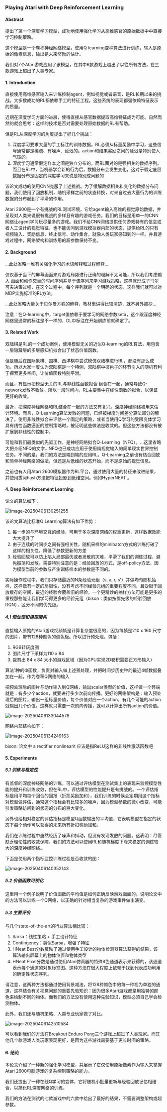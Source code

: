 ### Playing Atari with Deep Reinforcement Learning

#### Abstract

提出了第一个深度学习模型，成功地使用强化学习从高维感官的原始数据中中直接学习控制策略。

这个模型是一个卷积神经网络模型，使用Q learning变种算法进行训练，输入是原始的像素信息，输出是未来奖励的估计。

我们对7个Atari游戏应用了该模型，在其中6款游戏上超出了以往所有方法，在三款游戏上超出了人类专家。

#### 1. Introduction

直接使用高维感官输入来训练控制agent，例如视觉或者语音，是RL长期以来的挑战。大多数成功的RL都依赖手工的特征工程。这些系统的表现都强依赖特征表示的质量。

近期在深度学习方面的进展，使得直接从感官数据提取高维特征成为可能。自然而然的就会思考：这样的技术是否对需要处理原始数据的RL有帮助。

但是RL从深度学习的角度提出了好几个挑战：

1. 深度学习要求大量的手工标注的训练数据，RL必须从标量奖励中学习，这些信号通常都是稀疏、有噪声、延迟的。action和结果奖励之间的延迟是特别使人气馁的。
2. 深度学习通常假定样本之间是独立分布的，而RL面对的是强相关的数据序列。而且在RL中，当机器学会新的行为后，数据分布会发生变化，这对于假定底层数据分布是固定的深度学习来说是特别成问题的

该论文成功的使用CNN克服了上述挑战。为了缓解数据相关和变化的数据分布问题，我们使用了回放机制，随机采样之前的状态转换，对来自过去大量行为的训练数据的分布起到了平滑的作用。

Atari 2600是一个有挑战的RL测试环境，它给agent输入高维的视觉原始数据，并呈现对人类来说很有挑战的多样且有趣的游戏任务。我们的目标是用单一的CNN网络让agent学习玩尽量多的游戏。我们不给CNN网络提供任何游戏特有的信息或者人工设计的视觉特征，也不能访问到游戏模拟器内部的状态，提供给RL的只有视频输入、奖励信息、终止信号、动作集合，就像人类玩家感知到的一样。并且游戏过程中，网络架构和训练用的超参数保持不变。

#### 2. Background

...此处省略一堆有关强化学习的术语解释和过程解释...

仅仅基于当下的屏幕画面来对游戏局势进行正确的理解不太可能，所以我们考虑输入 画面和动作交替的时间序列并基于该序列来学习游戏策略，这样就形成了马尔可夫决策过程，在这个过程中，每个序列就是一个明确的状态，这样我们就可以对MDP实施标准的RL方法。

...此处省略大量关于贝尔曼方程的解释，教材里讲得比较清楚，就不另外摘抄...

注意：在Q-learning中，target值依赖于要学习的网络参数seta，这个跟深度神经网络里通常的标注是不一样的，DL中标注在开始训练前就确定了。

#### 3. Related Work

双陆棋是RL的一个成功案例，使用模型无关的近似Q-learning的RL算法，用包含一层隐藏层的多层感知机拟合出了状态价值函数。

但是随后在国际象棋、围棋、西洋棋中尝试模仿双陆棋进行RL，都没有那么成功。所以大家一度认为双陆棋是一个特例，双陆棋中掷色子的环节引入的随机有利于探索更多空间，让价值函数特别平滑。

而且，有显示把模型无关的RL与非线性函数拟合 组合在一起，通常导致Q-network发散不收敛。所以一段时间内，RL主要集中在线性函数的拟合，以保证更好的收敛。

最近，把深度神经网络和RL结合在一起的方法又有复兴。深度神经网络被用来估计环境。而且，Q-Learning算法发散的问题，已经被梯度时间差分算法部分的解决了。使用非线性拟合来评估一个固定的策略，或者当使用Q学习的受限变体学习具有线性函数逼近的控制策略时，被证明这些做法是收敛的。但这些方法都没有被扩展到非线性的控制中。

可能和我们最类似的先驱工作，是神经网络拟合Q-Learning（NFQ）。...这里省略大把介绍NFQ的文字...NFQ也已成功应用于使用纯视觉输入的简单现实世界控制任务。不同的是，我们的方法是端到端的应用RL。Q-Learning之前也有结合回放和简单神经网络的做法，但还是从低维的状态开始，而不是原始的视觉信息。

之前也有人用Atari 2600模拟器作为RL平台，通过使用大量的特征来改进结果，并使用拔河hash方法把特征投影到低维空间。例如HyperNEAT 。

#### 4. Deep Reinforcement Learning

论文的算法如下：

![image-20250406130251255](img/image-20250406130251255.png)

该论文算法比标准Q Learning算法有如下优势：

1. 每一步的与环境交互的经验，可用于多次深度网络的权重更新，这样数据效能大大提升了
2. 由于连续的时间步之间有强相关性，随机采样的minibatch方式的训练打破了这样的相关性，降低了参数更新的方差
3. 经验回放可以防止陷入局部最优或者发散的灾难，平滑了我们的训练过程，避免振荡和发散。需要特别注意的是：经验回放的方式，是off-policy方法，因为模型当前的参数与产生训练样本的参数是不同的。

实际操作过程中，我们只存储最近的N条经验元组（s, a, r, s'）并做均匀随机抽样，这样做有一定的局限性，没有考虑不同经验元组的重要程度不同，且受限于回放缓存的空间，最近的经验会覆盖旧的经验。一个更精妙的抽样方法可能是更多的重视那些能让我们学习得更多的经验元组（bison：类似按优先级的经验回放DQN），区分不同的优先级。

##### 4.1 预处理和模型架构

直接输入原始的Atari游戏视频帧是计算复杂度很高的，因为每帧是210 x 160 尺寸的图片，带有128种颜色的调色板。所以进行预处理，包括：

1. RGB转灰度图
2. 图片尺寸下采样为110 x 84 
3. 裁剪出 84 x 84 大小的游戏区域（因为GPU实现2D卷积需要正方形输入）

算法1种的Φ函数，负责对输入做上述预处理，并把时间步历史种的最近4帧数据叠加在一起，作为卷积Q网络的输入



把预处理后的图片与动作输入到Q网络，输出scalar类型的价值，这样做一个弊端就是：有多少个action，就要进行多少次前向传播。更好的网络架构是：输入预处理后的图片，输出一组标量价值，每个价值对应一个action，有几个可能的action就输出几个价值。这样就只需要一次前向传播，就可以计算出所有action的价值。

![image-20250406133044578](img/image-20250406133044578.png)

网络内部结构如下：

![image-20250406134249163](img/image-20250406134249163.png)

bison:  论文中 a rectifier nonlinearit 应该是指ReLU这样的非线性激活函数吧

#### 5. Experiments

##### 5.1 训练与稳定性

有监督的深度神经网络的训练，可以通过评估模型在测试集上的表现来监控模型性能的提升和训练收敛，但在RL中，评估模型的性能提升是有挑战的。一个评估指标是用平均每个回合的回报（折扣奖励加和），我们训练的时候会定期用这个指标对模型做评估，通常这个指标会有比较多的噪声，因为模型参数的微小改变，可能引发策略访问到的状态的分布的巨大变化。

另外也给相对稳定的评估指标是模型Q函数输出的平均值，它表明模型在指定的状态下每个动作可以获得的未来所有折扣奖励加和。

我们在训练过程中虽然经历了噪声和抖动，但没有发现发散的问题。这表明：尽管缺乏理论性的收敛保障，我们的方法可以使用RL和随机梯度下降来稳定的训练较大的深度神经网络。

下面是使用两个指标监控训练过程是否收敛的图：

![image-20250406140352143](img/image-20250406140352143.png)

##### 5.2 价值函数可视化

这里用一个例子说明了价值函数的平均值是如何正确反映游戏画面的。说明论文中的方法可以训练一个Q网络，以正确的针对相当复杂的游戏事件做出演变。

##### 5.3 主要评价

与几个state-of-the-art的行业算法相比较：

1. Sarsa：线性策略 + 手工设计特征
2. Contingency：类似Sarsa，增强了特征
3. HNeat Best分数反映了通过使用手工设计的物体检测器算法获得的结果，该算法输出屏幕上的物体位置和物体类型
4. HNeat Pixel分数是通过使用Atari仿真器的特殊8色通道表示来获得的，该通道表示每个通道的对象标签图。这种方法在很大程度上依赖于找到代表成功利用的确定性状态序列。

请注意，这两种方法都通过使用背景减法，将128种颜色中的每一种视为单独的通道，这样结合有关视觉问题的重要先验知识：因为很多Atari游戏都是用独特的颜色来绘制不同的物体。而我们的方法没有使用这种先验知识，模型必须自己学会检测物体。

此外，我们还与随机策略、人类专业玩家做了对比。

![image-20250406142510584](img/image-20250406142510584.png)

可以看到我们的方法在Breakout  Enduro Pong三个游戏上超过了人类玩家。而其他几个款游戏人类玩家表现更好，是因为这些游戏需要基于更长时间的策略。

#### 6. 结论

本论文介绍了一种新的强化学习模型，并展示了它仅使用原始像素作为输入来掌握Atari 2600电脑游戏的复杂控制策略的能力。

我们还提出了一种在线Q学习的变体，它将随机小批量更新与经验回放记忆相结合，以简化RL深度网络的训练。

我们的方法在测试的七款游戏中的六款中给出了最好的结果，不需要调整架构或超参数。